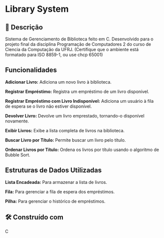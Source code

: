 # Library System

## :memo: Descrição
Sistema de Gerenciamento de Biblioteca feito em C.
Desenvolvido para o projeto final da disciplina Programação de Computadores 2 do curso de Ciencia da Computação da UFRJ.
(Certifique que o ambiente está formatado para ISO 8859-1, ou use chcp 65001)

## Funcionalidades
**Adicionar Livro:** 
Adiciona um novo livro à biblioteca.

**Registrar Empréstimo:** 
Registra um empréstimo de um livro disponível.

**Registrar Empréstimo com Livro Indisponível:** 
Adiciona um usuário à fila de espera se o livro não estiver disponível.

**Devolver Livro:** 
Devolve um livro emprestado, tornando-o disponível novamente.

**Exibir Livros:** 
Exibe a lista completa de livros na biblioteca.

**Buscar Livro por Título:** 
Permite buscar um livro pelo título.

**Ordenar Livros por Título:** 
Ordena os livros por título usando o algoritmo de Bubble Sort.

## Estruturas de Dados Utilizadas
**Lista Encadeada:** 
Para armazenar a lista de livros.

**Fila:**
Para gerenciar a fila de espera dos empréstimos.

**Pilha:** Para gerenciar o histórico de empréstimos.

## 🛠️ Construído com
   C
